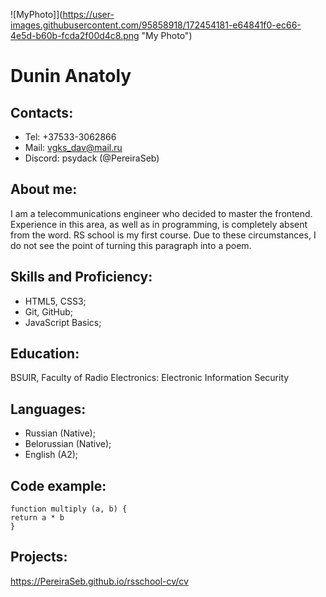 ![MyPhoto]](https://user-images.githubusercontent.com/95858918/172454181-e64841f0-ec66-4e5d-b60b-fcda2f00d4c8.png "My Photo")

# Dunin Anatoly

## Contacts:

- Tel: +37533-3062866
- Mail: vgks_dav@mail.ru
- Discord: psydack (@PereiraSeb)

## About me:

I am a telecommunications engineer who decided to master the frontend. Experience in this area, as well as in programming, is completely absent from the word. RS school is my first course. Due to these circumstances, I do not see the point of turning this paragraph into a poem.

## Skills and Proficiency:

- HTML5, CSS3;
- Git, GitHub;
- JavaScript Basics;

## Education:

BSUIR, Faculty of Radio Electronics: Electronic Information Security

## Languages:

- Russian (Native);
- Belorussian (Native);
- English (A2);

## Code example:

```
function multiply (a, b) {
return a * b
}
```

## Projects:

https://PereiraSeb.github.io/rsschool-cv/cv
